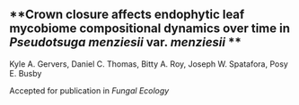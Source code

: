 ## **Crown closure affects endophytic leaf mycobiome compositional dynamics over time in *Pseudotsuga menziesii* var. *menziesii* **

Kyle A. Gervers, Daniel C. Thomas, Bitty A. Roy, Joseph W. Spatafora,
Posy E. Busby

Accepted for publication in *Fungal Ecology*
